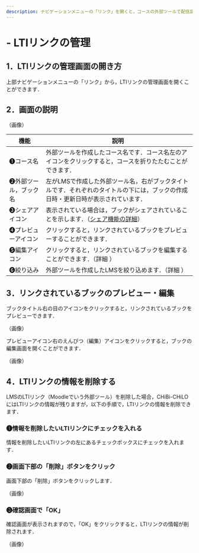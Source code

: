 ```yaml
---
description: ナビゲーションメニューの「リンク」を開くと，コースの外部ツールで配信設定を行ったブックの閲覧・編集が行なえます．また，LMSのLTIリンク（Moodleでいう外部ツール）を削除した場合，CHiBi-CHiLOにはLTIリンクの情報が残りますが，「リンク」の画面では，その情報を削除できます．
---
```


# - LTIリンクの管理

## 1．LTIリンクの管理画面の開き方

上部ナビゲーションメニューの「リンク」から，LTIリンクの管理画面を開くことができます．

## 2．画面の説明

（画像）

|機能|説明|
|-|-|
|❶コース名|外部ツールを作成したコース名です．コース名左のアイコンをクリックすると，コースを折りたたむことができます．|
|❷外部ツール，ブック名|左がLMSで作成した外部ツール名，右がブックタイトルです．それぞれのタイトルの下には，ブックの作成日時・更新日時が表示されています．|
|❸シェアアイコン|表示されている場合は，ブックがシェアされていることを示します．（[シェア機能の詳細](share.md)）|
|❹プレビューアイコン|クリックすると，リンクされているブックをプレビューすることができます．|
|❺編集アイコン|クリックすると，リンクされているブックを編集することができます．（詳細 ）|
|❻絞り込み|外部ツールを作成したLMSを絞り込めます．（詳細 ）|

## 3．リンクされているブックのプレビュー・編集

ブックタイトル右の目のアイコンをクリックすると，リンクされているブックをプレビューできます．

（画像）

プレビューアイコン右のえんぴつ（編集）アイコンをクリックすると，ブックの編集画面を開くことができます．

（画像）

## 4．LTIリンクの情報を削除する

LMSのLTIリンク（Moodleでいう外部ツール）を削除した場合，CHiBi-CHiLOにはLTIリンクの情報が残りますが，以下の手順で，LTIリンクの情報を削除できます．

### ❶情報を削除したいLTIリンクにチェックを入れる

情報を削除したいLTIリンクの左にあるチェックボックスにチェックを入れます．

### ❷画面下部の「削除」ボタンをクリック

画面下部の「削除」ボタンをクリックします．

（画像）

### ❸確認画面で「OK」

確認画面が表示されますので，「OK」をクリックすると，LTIリンクの情報が削除されます．

（画像）